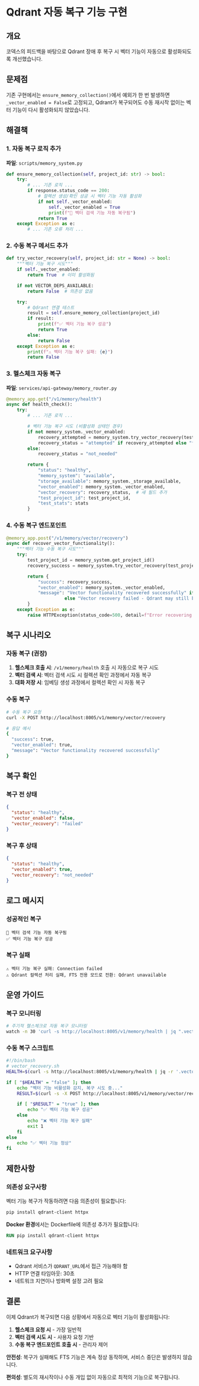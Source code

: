 # Qdrant 자동 복구 기능 구현

## 개요

코덱스의 피드백을 바탕으로 Qdrant 장애 후 복구 시 벡터 기능이 자동으로 활성화되도록 개선했습니다.

## 문제점

기존 구현에서는 `ensure_memory_collection()`에서 예외가 한 번 발생하면 `_vector_enabled = False`로 고정되고, Qdrant가 복구되어도 수동 재시작 없이는 벡터 기능이 다시 활성화되지 않았습니다.

## 해결책

### 1. 자동 복구 로직 추가

**파일**: `scripts/memory_system.py`

```python
def ensure_memory_collection(self, project_id: str) -> bool:
    try:
        # ... 기존 로직 ...
        if response.status_code == 200:
            # 컬렉션 생성/확인 성공 시 벡터 기능 자동 활성화
            if not self._vector_enabled:
                self._vector_enabled = True
                print(f"🔄 벡터 검색 기능 자동 복구됨")
            return True
    except Exception as e:
        # ... 기존 오류 처리 ...
```

### 2. 수동 복구 메서드 추가

```python
def try_vector_recovery(self, project_id: str = None) -> bool:
    """벡터 기능 복구 시도"""
    if self._vector_enabled:
        return True  # 이미 활성화됨

    if not VECTOR_DEPS_AVAILABLE:
        return False  # 의존성 없음

    try:
        # Qdrant 연결 테스트
        result = self.ensure_memory_collection(project_id)
        if result:
            print(f"✅ 벡터 기능 복구 성공")
            return True
        else:
            return False
    except Exception as e:
        print(f"⚠️ 벡터 기능 복구 실패: {e}")
        return False
```

### 3. 헬스체크 자동 복구

**파일**: `services/api-gateway/memory_router.py`

```python
@memory_app.get("/v1/memory/health")
async def health_check():
    try:
        # ... 기존 로직 ...

        # 벡터 기능 복구 시도 (비활성화 상태인 경우)
        if not memory_system._vector_enabled:
            recovery_attempted = memory_system.try_vector_recovery(test_project_id)
            recovery_status = "attempted" if recovery_attempted else "failed"
        else:
            recovery_status = "not_needed"

        return {
            "status": "healthy",
            "memory_system": "available",
            "storage_available": memory_system._storage_available,
            "vector_enabled": memory_system._vector_enabled,
            "vector_recovery": recovery_status,  # 새 필드 추가
            "test_project_id": test_project_id,
            "test_stats": stats
        }
```

### 4. 수동 복구 엔드포인트

```python
@memory_app.post("/v1/memory/vector/recovery")
async def recover_vector_functionality():
    """벡터 기능 수동 복구 시도"""
    try:
        test_project_id = memory_system.get_project_id()
        recovery_success = memory_system.try_vector_recovery(test_project_id)

        return {
            "success": recovery_success,
            "vector_enabled": memory_system._vector_enabled,
            "message": "Vector functionality recovered successfully" if recovery_success
                      else "Vector recovery failed - Qdrant may still be unavailable"
        }
    except Exception as e:
        raise HTTPException(status_code=500, detail=f"Error recovering vector functionality: {e}")
```

## 복구 시나리오

### 자동 복구 (권장)

1. **헬스체크 호출 시**: `/v1/memory/health` 호출 시 자동으로 복구 시도
2. **벡터 검색 시**: 벡터 검색 시도 시 컬렉션 확인 과정에서 자동 복구
3. **대화 저장 시**: 임베딩 생성 과정에서 컬렉션 확인 시 자동 복구

### 수동 복구

```bash
# 수동 복구 요청
curl -X POST http://localhost:8005/v1/memory/vector/recovery

# 응답 예시
{
  "success": true,
  "vector_enabled": true,
  "message": "Vector functionality recovered successfully"
}
```

## 복구 확인

### 복구 전 상태
```json
{
  "status": "healthy",
  "vector_enabled": false,
  "vector_recovery": "failed"
}
```

### 복구 후 상태
```json
{
  "status": "healthy",
  "vector_enabled": true,
  "vector_recovery": "not_needed"
}
```

## 로그 메시지

### 성공적인 복구
```
🔄 벡터 검색 기능 자동 복구됨
✅ 벡터 기능 복구 성공
```

### 복구 실패
```
⚠️ 벡터 기능 복구 실패: Connection failed
⚠️ Qdrant 컬렉션 처리 실패, FTS 전용 모드로 전환: Qdrant unavailable
```

## 운영 가이드

### 복구 모니터링

```bash
# 주기적 헬스체크로 자동 복구 모니터링
watch -n 30 'curl -s http://localhost:8005/v1/memory/health | jq ".vector_enabled,.vector_recovery"'
```

### 수동 복구 스크립트

```bash
#!/bin/bash
# vector_recovery.sh
HEALTH=$(curl -s http://localhost:8005/v1/memory/health | jq -r '.vector_enabled')

if [ "$HEALTH" = "false" ]; then
    echo "벡터 기능 비활성화 감지, 복구 시도 중..."
    RESULT=$(curl -s -X POST http://localhost:8005/v1/memory/vector/recovery | jq -r '.success')

    if [ "$RESULT" = "true" ]; then
        echo "✅ 벡터 기능 복구 성공"
    else
        echo "❌ 벡터 기능 복구 실패"
        exit 1
    fi
else
    echo "✅ 벡터 기능 정상"
fi
```

## 제한사항

### 의존성 요구사항

벡터 기능 복구가 작동하려면 다음 의존성이 필요합니다:

```bash
pip install qdrant-client httpx
```

**Docker 환경**에서는 Dockerfile에 의존성 추가가 필요합니다:

```dockerfile
RUN pip install qdrant-client httpx
```

### 네트워크 요구사항

- Qdrant 서비스가 `QDRANT_URL`에서 접근 가능해야 함
- HTTP 연결 타임아웃: 30초
- 네트워크 지연이나 방화벽 설정 고려 필요

## 결론

이제 Qdrant가 복구되면 다음 상황에서 자동으로 벡터 기능이 활성화됩니다:

1. **헬스체크 요청 시** - 가장 일반적
2. **벡터 검색 시도 시** - 사용자 요청 기반
3. **수동 복구 엔드포인트 호출 시** - 관리자 제어

**안전성**: 복구가 실패해도 FTS 기능은 계속 정상 동작하며, 서비스 중단은 발생하지 않습니다.

**편의성**: 별도의 재시작이나 수동 개입 없이 자동으로 최적의 기능으로 복구됩니다.